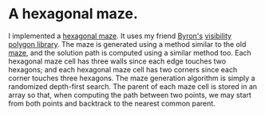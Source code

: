 A hexagonal maze.
=========

I implemented a [hexagonal maze](hexmaze/). It uses my friend [Byron's](http://byronknoll.com) [visibility polygon library](https://code.google.com/p/visibility-polygon-js/). The maze is generated using a method similar to the old [maze](maze), and the solution path is computed using a similar method too. Each hexagonal maze cell has three walls since each edge touches two hexagons; and each hexagonal maze cell has two corners since each corner touches three hexagons. The maze generation algorithm is simply a randomized depth-first search. The parent of each maze cell is stored in an array so that, when computing the path between two points, we may start from both points and backtrack to the nearest common parent.
